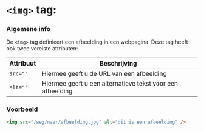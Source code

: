 `<img>` tag:
=============

### Algemene info

De `<img>` tag definieert een afbeelding in een webpagina.
Deze tag heeft ook twee vereiste attributen:

| Attribuut | Beschrijving                                                |
| --------- | ----------------------------------------------------------- |
| `src=""`  | Hiermee geeft u de URL van een afbeelding                   |
| `alt=""`  | Hiermee geeft u een alternatieve tekst voor een afbeelding. |

### Voorbeeld

```html
<img src="/weg/naar/afbeelding.jpg" alt="dit is een afbeelding" />
```
